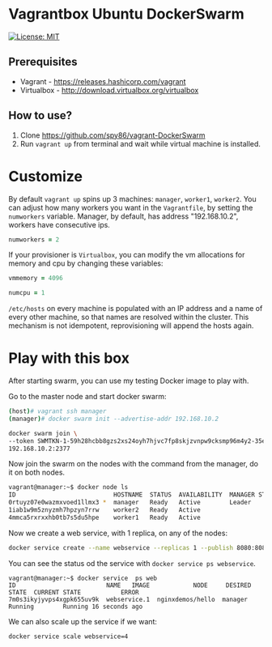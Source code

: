 # Vagrantbox Ubuntu DockerSwarm

[![License: MIT](https://img.shields.io/badge/License-MIT-yellow.svg)](https://opensource.org/licenses/MIT)

## Prerequisites
* Vagrant - https://releases.hashicorp.com/vagrant
* Virtualbox - http://download.virtualbox.org/virtualbox

## How to use?

1. Clone https://github.com/spy86/vagrant-DockerSwarm
2. Run `vagrant up` from terminal and wait while virtual machine is installed.

# Customize

By default `vagrant up` spins up 3 machines: `manager`, `worker1`, `worker2`. You can adjust how many
workers you want in the `Vagrantfile`, by setting the `numworkers` variable. Manager, by default, has address "192.168.10.2", workers have consecutive ips. 

```ruby
numworkers = 2
```

If your provisioner is `Virtualbox`, you can modify the vm allocations for memory and cpu by changing these variables:

```ruby
vmmemory = 4096
```

```ruby
numcpu = 1
```


`/etc/hosts` on every machine is populated with an IP address and a name of every other machine, so that names are resolved within the cluster. This mechanism is not idempotent, reprovisioning will append the hosts again. 

# Play with this box

After starting swarm, you can use my testing Docker image to play with.

Go to the master node and start docker swarm:

```bash
(host)# vagrant ssh manager
(manager)# docker swarm init --advertise-addr 192.168.10.2

docker swarm join \
--token SWMTKN-1-59h28hcbb8gzs2xs24oyh7hjvc7fp8skjzvnpw9cksmp96m4y2-35er9ai3u1f1ae5esb7x8l1hx \
192.168.10.2:2377
```

Now join the swarm on the nodes with the command from the manager, do it on both nodes.

```bash
vagrant@manager:~$ docker node ls
ID                           HOSTNAME  STATUS  AVAILABILITY  MANAGER STATUS
0rtuyz07e0wazmxvoed1llmx3 *  manager   Ready   Active        Leader
1iab1w9m5znyzmh7hpzyn7rrw    worker2   Ready   Active
4mmca5rxrxxhb0tb7s5du5hpe    worker1   Ready   Active
```
Now we create a web service, with 1 replica, on any of the nodes:

```bash
docker service create --name webservice --replicas 1 --publish 8080:8080 nginxdemos/hello
```

You can see the status od the service with `docker service ps webservice`. 

```
vagrant@manager:~$ docker service  ps web
ID                         NAME   IMAGE            NODE     DESIRED STATE  CURRENT STATE           ERROR
7m0s3ikyjyvps4xgpk655uv9k  webservice.1  nginxdemos/hello  manager  Running        Running 16 seconds ago
```

We can also scale up the service if we want:

```bash 
docker service scale webservice=4
```
